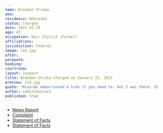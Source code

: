```yaml
---
name: Brandon Straka
aka:
residence: Nebraska
status: Charged
date: 2021-01-25
age: 43
occupation: Hair Stylist (Former)
affiliations:
jurisdiction: Federal
image: 116.jpg
after:
perpwalk:
booking:
courtroom:
layout: suspect
title: Brandon Straka charged on January 25, 2021
preview: 116.jpg
quote: "Also—be embarrassed & hide if you need to- but I was there. It was not Antifa at the Capitol."
author: seditiontrack
published: true
---
```


- [News Report](https://www.thedailybeast.com/brandon-straka-right-wing-activist-banned-from-airline-is-charged-in-riots)
- [Complaint](https://assets.documentcloud.org/documents/20463392/1-20-21-us-v-brandon-straka-complaint-affidavit.pdf)
- [Statement of Facts](https://assets.documentcloud.org/documents/20463392/1-20-21-us-v-brandon-straka-complaint-affidavit.pdf)
- [Statement of Facts](https://www.justice.gov/opa/page/file/1360091/download)